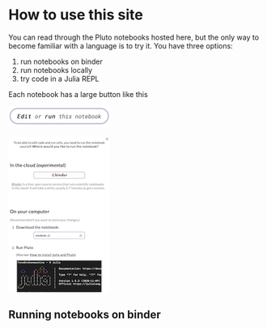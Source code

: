 # How to use this site

You can read through the Pluto notebooks hosted here, but the only way to become familiar with a language is to try it.  You have three options:

1. run notebooks on binder
2. run notebooks locally
3. try code in a Julia REPL


Each notebook has a large button like this

![edit-run](./edit-run.png)


[![options](./options-small.png)](./options.png)


## Running notebooks on binder

